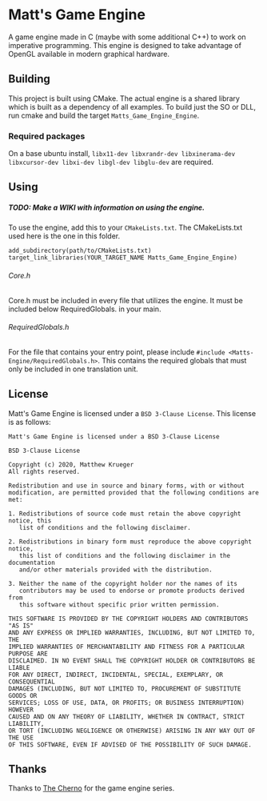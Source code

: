 # Matt's Game Engine

A game engine made in C (maybe with some additional C++) to work on imperative programming.
This engine is designed to take advantage of OpenGL available in modern graphical hardware.

## Building
This project is built using CMake. The actual engine is a shared library
which is built as a dependency of all examples. To build just the SO or DLL,
run cmake and build the target `Matts_Game_Engine_Engine`.
### Required packages
On a base ubuntu install, `libx11-dev libxrandr-dev libxinerama-dev libxcursor-dev libxi-dev libgl-dev libglu-dev`
are required.
## Using
##### TODO: Make a WIKI with information on using the engine.
To use the engine, add this to your `CMakeLists.txt`. The CMakeLists.txt used here is the one in this folder.
```
add_subdirectory(path/to/CMakeLists.txt)
target_link_libraries(YOUR_TARGET_NAME Matts_Game_Engine_Engine)
```
###### Core.h
Core.h must be included in every file that utilizes the engine. It must be included below RequiredGlobals. in your main.
###### RequiredGlobals.h
For the file that contains your entry point, please include `#include <Matts-Engine/RequiredGlobals.h>`. This contains the
required globals that must only be included in one translation unit.

## License
Matt's Game Engine is licensed under a `BSD 3-Clause License`. 
This license is as follows:
```
Matt's Game Engine is licensed under a BSD 3-Clause License

BSD 3-Clause License

Copyright (c) 2020, Matthew Krueger
All rights reserved.

Redistribution and use in source and binary forms, with or without
modification, are permitted provided that the following conditions are met:

1. Redistributions of source code must retain the above copyright notice, this
   list of conditions and the following disclaimer.

2. Redistributions in binary form must reproduce the above copyright notice,
   this list of conditions and the following disclaimer in the documentation
   and/or other materials provided with the distribution.

3. Neither the name of the copyright holder nor the names of its
   contributors may be used to endorse or promote products derived from
   this software without specific prior written permission.

THIS SOFTWARE IS PROVIDED BY THE COPYRIGHT HOLDERS AND CONTRIBUTORS "AS IS"
AND ANY EXPRESS OR IMPLIED WARRANTIES, INCLUDING, BUT NOT LIMITED TO, THE
IMPLIED WARRANTIES OF MERCHANTABILITY AND FITNESS FOR A PARTICULAR PURPOSE ARE
DISCLAIMED. IN NO EVENT SHALL THE COPYRIGHT HOLDER OR CONTRIBUTORS BE LIABLE
FOR ANY DIRECT, INDIRECT, INCIDENTAL, SPECIAL, EXEMPLARY, OR CONSEQUENTIAL
DAMAGES (INCLUDING, BUT NOT LIMITED TO, PROCUREMENT OF SUBSTITUTE GOODS OR
SERVICES; LOSS OF USE, DATA, OR PROFITS; OR BUSINESS INTERRUPTION) HOWEVER
CAUSED AND ON ANY THEORY OF LIABILITY, WHETHER IN CONTRACT, STRICT LIABILITY,
OR TORT (INCLUDING NEGLIGENCE OR OTHERWISE) ARISING IN ANY WAY OUT OF THE USE
OF THIS SOFTWARE, EVEN IF ADVISED OF THE POSSIBILITY OF SUCH DAMAGE.
```

## Thanks
Thanks to [The Cherno](https://www.youtube.com/channel/UCQ-W1KE9EYfdxhL6S4twUNw)
for the game engine series. 